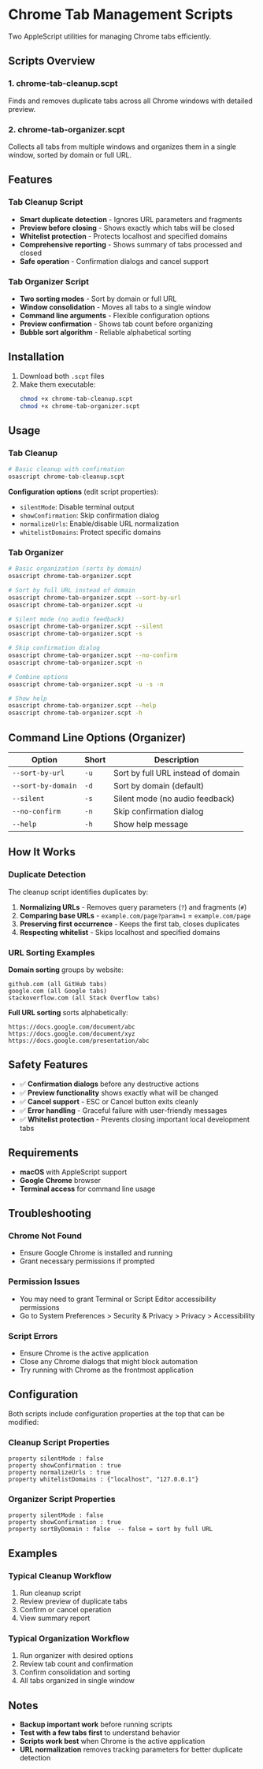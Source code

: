 # Chrome Tab Management Scripts

Two AppleScript utilities for managing Chrome tabs efficiently.

## Scripts Overview

### 1. chrome-tab-cleanup.scpt
Finds and removes duplicate tabs across all Chrome windows with detailed preview.

### 2. chrome-tab-organizer.scpt
Collects all tabs from multiple windows and organizes them in a single window, sorted by domain or full URL.

## Features

### Tab Cleanup Script
- **Smart duplicate detection** - Ignores URL parameters and fragments
- **Preview before closing** - Shows exactly which tabs will be closed
- **Whitelist protection** - Protects localhost and specified domains
- **Comprehensive reporting** - Shows summary of tabs processed and closed
- **Safe operation** - Confirmation dialogs and cancel support

### Tab Organizer Script
- **Two sorting modes** - Sort by domain or full URL
- **Window consolidation** - Moves all tabs to a single window
- **Command line arguments** - Flexible configuration options
- **Preview confirmation** - Shows tab count before organizing
- **Bubble sort algorithm** - Reliable alphabetical sorting

## Installation

1. Download both `.scpt` files
2. Make them executable:
   ```bash
   chmod +x chrome-tab-cleanup.scpt
   chmod +x chrome-tab-organizer.scpt
   ```

## Usage

### Tab Cleanup
```bash
# Basic cleanup with confirmation
osascript chrome-tab-cleanup.scpt
```

**Configuration options** (edit script properties):
- `silentMode`: Disable terminal output
- `showConfirmation`: Skip confirmation dialog
- `normalizeUrls`: Enable/disable URL normalization
- `whitelistDomains`: Protect specific domains

### Tab Organizer
```bash
# Basic organization (sorts by domain)
osascript chrome-tab-organizer.scpt

# Sort by full URL instead of domain
osascript chrome-tab-organizer.scpt --sort-by-url
osascript chrome-tab-organizer.scpt -u

# Silent mode (no audio feedback)
osascript chrome-tab-organizer.scpt --silent
osascript chrome-tab-organizer.scpt -s

# Skip confirmation dialog
osascript chrome-tab-organizer.scpt --no-confirm
osascript chrome-tab-organizer.scpt -n

# Combine options
osascript chrome-tab-organizer.scpt -u -s -n

# Show help
osascript chrome-tab-organizer.scpt --help
osascript chrome-tab-organizer.scpt -h
```

## Command Line Options (Organizer)

| Option | Short | Description |
|--------|-------|-------------|
| `--sort-by-url` | `-u` | Sort by full URL instead of domain |
| `--sort-by-domain` | `-d` | Sort by domain (default) |
| `--silent` | `-s` | Silent mode (no audio feedback) |
| `--no-confirm` | `-n` | Skip confirmation dialog |
| `--help` | `-h` | Show help message |

## How It Works

### Duplicate Detection
The cleanup script identifies duplicates by:
1. **Normalizing URLs** - Removes query parameters (`?`) and fragments (`#`)
2. **Comparing base URLs** - `example.com/page?param=1` = `example.com/page`
3. **Preserving first occurrence** - Keeps the first tab, closes duplicates
4. **Respecting whitelist** - Skips localhost and specified domains

### URL Sorting Examples
**Domain sorting** groups by website:
```
github.com (all GitHub tabs)
google.com (all Google tabs)
stackoverflow.com (all Stack Overflow tabs)
```

**Full URL sorting** sorts alphabetically:
```
https://docs.google.com/document/abc
https://docs.google.com/document/xyz
https://docs.google.com/presentation/abc
```

## Safety Features

- ✅ **Confirmation dialogs** before any destructive actions
- ✅ **Preview functionality** shows exactly what will be changed
- ✅ **Cancel support** - ESC or Cancel button exits cleanly
- ✅ **Error handling** - Graceful failure with user-friendly messages
- ✅ **Whitelist protection** - Prevents closing important local development tabs

## Requirements

- **macOS** with AppleScript support
- **Google Chrome** browser
- **Terminal access** for command line usage

## Troubleshooting

### Chrome Not Found
- Ensure Google Chrome is installed and running
- Grant necessary permissions if prompted

### Permission Issues
- You may need to grant Terminal or Script Editor accessibility permissions
- Go to System Preferences > Security & Privacy > Privacy > Accessibility

### Script Errors
- Ensure Chrome is the active application
- Close any Chrome dialogs that might block automation
- Try running with Chrome as the frontmost application

## Configuration

Both scripts include configuration properties at the top that can be modified:

### Cleanup Script Properties
```applescript
property silentMode : false
property showConfirmation : true
property normalizeUrls : true
property whitelistDomains : {"localhost", "127.0.0.1"}
```

### Organizer Script Properties
```applescript
property silentMode : false
property showConfirmation : true
property sortByDomain : false  -- false = sort by full URL
```

## Examples

### Typical Cleanup Workflow
1. Run cleanup script
2. Review preview of duplicate tabs
3. Confirm or cancel operation
4. View summary report

### Typical Organization Workflow
1. Run organizer with desired options
2. Review tab count and confirmation
3. Confirm consolidation and sorting
4. All tabs organized in single window

## Notes

- **Backup important work** before running scripts
- **Test with a few tabs first** to understand behavior
- **Scripts work best** when Chrome is the active application
- **URL normalization** removes tracking parameters for better duplicate detection